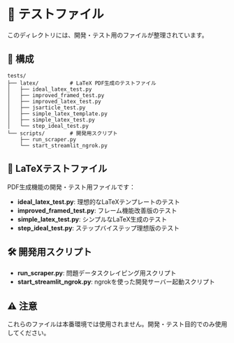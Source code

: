 # 📁 テストファイル

このディレクトリには、開発・テスト用のファイルが整理されています。

## 📂 構成

```
tests/
├── latex/          # LaTeX PDF生成のテストファイル
│   ├── ideal_latex_test.py
│   ├── improved_framed_test.py
│   ├── improved_latex_test.py
│   ├── jsarticle_test.py
│   ├── simple_latex_template.py
│   ├── simple_latex_test.py
│   └── step_ideal_test.py
└── scripts/        # 開発用スクリプト
    ├── run_scraper.py
    └── start_streamlit_ngrok.py
```

## 🔧 LaTeXテストファイル

PDF生成機能の開発・テスト用ファイルです：

- **ideal_latex_test.py**: 理想的なLaTeXテンプレートのテスト
- **improved_framed_test.py**: フレーム機能改善版のテスト
- **simple_latex_test.py**: シンプルなLaTeX生成のテスト
- **step_ideal_test.py**: ステップバイステップ理想版のテスト

## 🛠️ 開発用スクリプト

- **run_scraper.py**: 問題データスクレイピング用スクリプト
- **start_streamlit_ngrok.py**: ngrokを使った開発サーバー起動スクリプト

## ⚠️ 注意

これらのファイルは本番環境では使用されません。開発・テスト目的でのみ使用してください。
